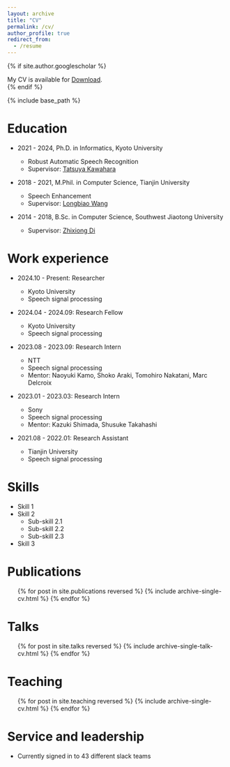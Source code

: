 ```yaml
---
layout: archive
title: "CV"
permalink: /cv/
author_profile: true
redirect_from:
  - /resume
---
```



{% if site.author.googlescholar %}
  <div class="wordwrap">My CV is available for <a href="https://drive.google.com/file/d/18QTAgp_dxp2KIXHRb-GwviN1uUntKivp/view?usp=drive_link">Download</a>.</div>
{% endif %}

{% include base_path %}


Education
======
* 2021 - 2024, Ph.D. in Informatics, Kyoto University
  * Robust Automatic Speech Recognition
  * Supervisor: <a href="http://sap.ist.i.kyoto-u.ac.jp/members/kawahara/" target="_blank">Tatsuya Kawahara</a>

* 2018 - 2021, M.Phil. in Computer Science, Tianjin University
  * Speech Enhancement
  * Supervisor: <a href="http://cic.tju.edu.cn/faculty/wanglongbiao/wang.html" target="_blank">Longbiao Wang</a>

* 2014 - 2018, B.Sc. in Computer Science, Southwest Jiaotong University
  * Supervisor: <a href="https://faculty.swjtu.edu.cn/dizhixiong/zh_CN/zhym/129018/list/index.htm" target="_blank">Zhixiong Di </a>


Work experience
======
* 2024.10 - Present: Researcher
  * Kyoto University
  * Speech signal processing

* 2024.04 - 2024.09: Research Fellow
  * Kyoto University
  * Speech signal processing

* 2023.08 - 2023.09: Research Intern
  * NTT
  * Speech signal processing
  * Mentor: Naoyuki Kamo, Shoko Araki, Tomohiro Nakatani, Marc Delcroix

* 2023.01 - 2023.03: Research Intern
  * Sony
  * Speech signal processing
  * Mentor: Kazuki Shimada, Shusuke Takahashi

* 2021.08 - 2022.01: Research Assistant
  * Tianjin University
  * Speech signal processing
  
Skills
======
* Skill 1
* Skill 2
  * Sub-skill 2.1
  * Sub-skill 2.2
  * Sub-skill 2.3
* Skill 3

Publications
======
  <ul>{% for post in site.publications reversed %}
    {% include archive-single-cv.html %}
  {% endfor %}</ul>
  
Talks
======
  <ul>{% for post in site.talks reversed %}
    {% include archive-single-talk-cv.html  %}
  {% endfor %}</ul>
  
Teaching
======
  <ul>{% for post in site.teaching reversed %}
    {% include archive-single-cv.html %}
  {% endfor %}</ul>
  
Service and leadership
======
* Currently signed in to 43 different slack teams
